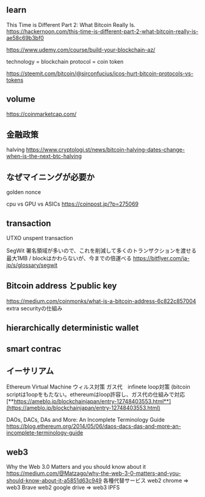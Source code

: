## learn
This Time is Different Part 2: What Bitcoin Really Is.
https://hackernoon.com/this-time-is-different-part-2-what-bitcoin-really-is-ae58c69b3bf0

https://www.udemy.com/course/build-your-blockchain-az/

technology = blockchain
protocol = coin
token

https://steemit.com/bitcoin/@sirconfucius/icos-hurt-bitcoin-protocols-vs-tokens

## volume
https://coinmarketcap.com/

## 金融政策
halving
https://www.cryptologi.st/news/bitcoin-halving-dates-change-when-is-the-next-btc-halving

## なぜマイニングが必要か
golden nonce 

cpu vs GPU vs ASICs
https://coinpost.jp/?p=275069

## transaction
UTXO unspent transaction

SegWit
署名領域が多いので、これを削減して多くのトランザクションを渡せる
最大1MB / blockはかわらないが、今までの倍運べる
https://bitflyer.com/ja-jp/s/glossary/segwit

## Bitcoin address とpublic key
https://medium.com/coinmonks/what-is-a-bitcoin-address-6c822c857004
extra securityの仕組み

## hierarchically deterministic wallet

## smart contrac

## イーサリアム
Ethereum Virtual Machine  ウィルス対策
ガス代　infinete loop対策
(bitcoin scriptは1oopをもたない。ethereumはloop許容し、ガス代の仕組みで対応
[**https://ameblo.jp/blockchainjapan/entry-12748403553.html**](https://ameblo.jp/blockchainjapan/entry-12748403553.html)


DAOs, DACs, DAs and More: An Incomplete Terminology Guide
https://blog.ethereum.org/2014/05/06/daos-dacs-das-and-more-an-incomplete-terminology-guide

## web3
Why the Web 3.0 Matters and you should know about it
https://medium.com/@Matzago/why-the-web-3-0-matters-and-you-should-know-about-it-a5851d63c949
各種代替サービス
web2 chrome => web3 Brave
web2 google drive => web3 IPFS
